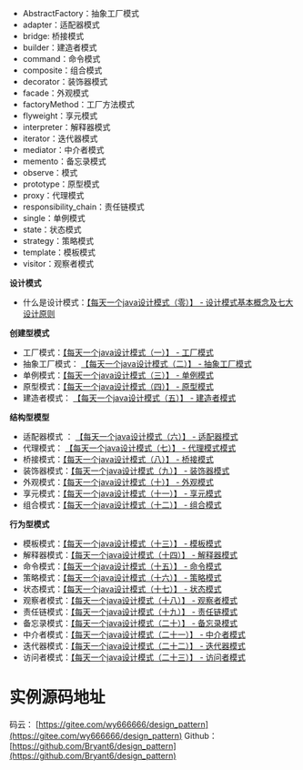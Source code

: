 - AbstractFactory：抽象工厂模式
- adapter：适配器模式
- bridge: 桥接模式
- builder：建造者模式
- command：命令模式
- composite：组合模式
- decorator：装饰器模式
- facade：外观模式
- factoryMethod：工厂方法模式
- flyweight：享元模式
- interpreter：解释器模式
- iterator：迭代器模式
- mediator：中介者模式
- memento：备忘录模式
- observe：模式
- prototype：原型模式
- proxy：代理模式
- responsibility_chain：责任链模式
- single：单例模式
- state：状态模式
- strategy：策略模式
- template：模板模式
- visitor：观察者模式


**设计模式**
- 什么是设计模式：[【每天一个java设计模式（零）】 - 设计模式基本概念及七大设计原则](https://blog.csdn.net/weixin_43598687/article/details/121905757)

**创建型模式**
- 工厂模式：[【每天一个java设计模式（一）】 - 工厂模式](https://blog.csdn.net/weixin_43598687/article/details/121937823)
- 抽象工厂模式： [【每天一个java设计模式（二）】 - 抽象工厂模式](https://blog.csdn.net/weixin_43598687/article/details/121955972)
- 单例模式：[【每天一个java设计模式（三）】 - 单例模式](https://blog.csdn.net/weixin_43598687/article/details/121978829)
- 原型模式：[【每天一个java设计模式（四）】 - 原型模式](https://blog.csdn.net/weixin_43598687/article/details/122003570)
- 建造者模式： [【每天一个java设计模式（五）】 - 建造者模式](https://blog.csdn.net/weixin_43598687/article/details/122022680)

**结构型模型**
- 适配器模式 ： [【每天一个java设计模式（六）】 - 适配器模式](https://blog.csdn.net/weixin_43598687/article/details/122044631)
- 代理模式： [【每天一个java设计模式（七）】 - 代理模式模式](https://blog.csdn.net/weixin_43598687/article/details/122072282)
- 桥接模式：[【每天一个java设计模式（八）】 - 桥接模式](https://blog.csdn.net/weixin_43598687/article/details/122073189)
- 装饰器模式：[【每天一个java设计模式（九）】 - 装饰器模式](https://blog.csdn.net/weixin_43598687/article/details/122086769)
- 外观模式：[【每天一个java设计模式（十）】 - 外观模式](https://blog.csdn.net/weixin_43598687/article/details/122087305)
- 享元模式：[【每天一个java设计模式（十一）】 - 享元模式](https://blog.csdn.net/weixin_43598687/article/details/122087593)
- 组合模式：[【每天一个java设计模式（十二）】 - 组合模式](https://blog.csdn.net/weixin_43598687/article/details/122087955)

**行为型模式**
- 模板模式：[【每天一个java设计模式（十三）】 - 模板模式](https://blog.csdn.net/weixin_43598687/article/details/122089654)
- 解释器模式：[【每天一个java设计模式（十四）】 - 解释器模式](https://blog.csdn.net/weixin_43598687/article/details/122089676)
- 命令模式：[【每天一个java设计模式（十五）】 - 命令模式](https://blog.csdn.net/weixin_43598687/article/details/122092552)
- 策略模式：[【每天一个java设计模式（十六）】 - 策略模式](https://blog.csdn.net/weixin_43598687/article/details/122092710)
- 状态模式：[【每天一个java设计模式（十七）】 - 状态模式](https://blog.csdn.net/weixin_43598687/article/details/122093193)
- 观察者模式：[【每天一个java设计模式（十八）】 - 观察者模式](https://blog.csdn.net/weixin_43598687/article/details/122093428)
- 责任链模式：[【每天一个java设计模式（十九）】 - 责任链模式](https://blog.csdn.net/weixin_43598687/article/details/122093966)
- 备忘录模式：[【每天一个java设计模式（二十）】 - 备忘录模式](https://blog.csdn.net/weixin_43598687/article/details/122106497)
- 中介者模式：[【每天一个java设计模式（二十一）】 - 中介者模式](https://blog.csdn.net/weixin_43598687/article/details/122107964)
- 迭代器模式：[【每天一个java设计模式（二十二）】 - 迭代器模式](https://blog.csdn.net/weixin_43598687/article/details/122108473)
- 访问者模式：[【每天一个java设计模式（二十三）】 - 访问者模式](https://blog.csdn.net/weixin_43598687/article/details/122108660)

# 实例源码地址
码云： [https://gitee.com/wy666666/design_pattern](https://gitee.com/wy666666/design_pattern)
Github：[https://github.com/Bryant6/design_pattern](https://github.com/Bryant6/design_pattern)
